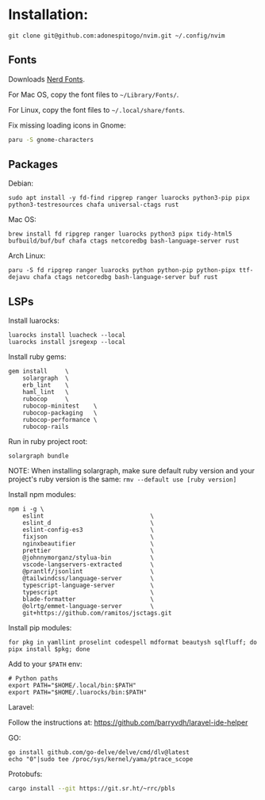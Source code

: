# Installation:

```
git clone git@github.com:adonespitogo/nvim.git ~/.config/nvim
```

## Fonts

Downloads [Nerd Fonts](https://github.com/ryanoasis/nerd-fonts/releases).

For Mac OS, copy the font files to `~/Library/Fonts/`.

For Linux, copy the font files to `~/.local/share/fonts`.

Fix missing loading icons in Gnome:

```sh
paru -S gnome-characters
```

## Packages

Debian:

```
sudo apt install -y fd-find ripgrep ranger luarocks python3-pip pipx python3-testresources chafa universal-ctags rust
```

Mac OS:

```
brew install fd ripgrep ranger luarocks python3 pipx tidy-html5 bufbuild/buf/buf chafa ctags netcoredbg bash-language-server rust
```

Arch Linux:

```
paru -S fd ripgrep ranger luarocks python python-pip python-pipx ttf-dejavu chafa ctags netcoredbg bash-language-server buf rust
```

## LSPs

Install luarocks:

```
luarocks install luacheck --local
luarocks install jsregexp --local
```

Install ruby gems:

```
gem install     \
    solargraph  \
    erb_lint    \
    haml_lint   \
    rubocop     \
    rubocop-minitest    \
    rubocop-packaging   \
    rubocop-performance \
    rubocop-rails
```

Run in ruby project root:

```
solargraph bundle
```

NOTE: When installing solargraph, make sure default ruby version and your project's ruby version is the same: `rmv --default use [ruby version]`

Install npm modules:

```
npm i -g \
    eslint                              \
    eslint_d                            \
    eslint-config-es3                   \
    fixjson                             \
    nginxbeautifier                     \
    prettier                            \
    @johnnymorganz/stylua-bin           \
    vscode-langservers-extracted        \
    @prantlf/jsonlint                   \
    @tailwindcss/language-server        \
    typescript-language-server          \
    typescript                          \
    blade-formatter                     \
    @olrtg/emmet-language-server        \
    git+https://github.com/ramitos/jsctags.git
```

Install pip modules:

```
for pkg in yamllint proselint codespell mdformat beautysh sqlfluff; do pipx install $pkg; done
```

Add to your `$PATH` env:

```
# Python paths
export PATH="$HOME/.local/bin:$PATH"
export PATH="$HOME/.luarocks/bin:$PATH"
```

Laravel:

Follow the instructions at: https://github.com/barryvdh/laravel-ide-helper

GO:

```
go install github.com/go-delve/delve/cmd/dlv@latest
echo "0"|sudo tee /proc/sys/kernel/yama/ptrace_scope
```

Protobufs:

```sh
cargo install --git https://git.sr.ht/~rrc/pbls
```
